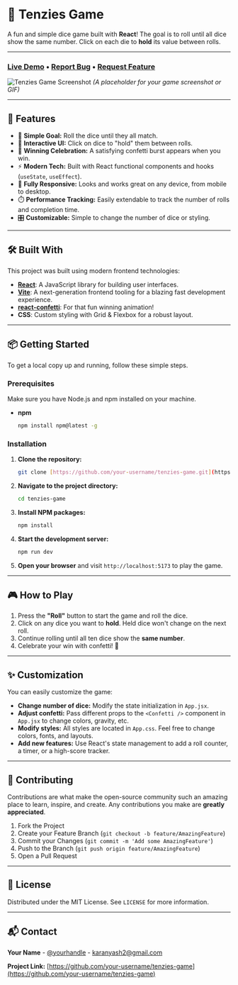 # 🎲 Tenzies Game

A fun and simple dice game built with **React**! The goal is to roll until all dice show the same number. Click on each die to **hold** its value between rolls.

---

### **[Live Demo](https://your-live-demo-link.com) • [Report Bug](https://github.com/your-username/tenzies-game/issues) • [Request Feature](https://github.com/your-username/tenzies-game/issues)**

![Tenzies Game Screenshot](https://your-image-link-here.com/screenshot.png)
*(A placeholder for your game screenshot or GIF)*

---

## 🚀 Features

-   🎯 **Simple Goal:** Roll the dice until they all match.
-   🎨 **Interactive UI:** Click on dice to "hold" them between rolls.
-   🎉 **Winning Celebration:** A satisfying confetti burst appears when you win.
-   ⚡ **Modern Tech:** Built with React functional components and hooks (`useState`, `useEffect`).
-   🔄 **Fully Responsive:** Looks and works great on any device, from mobile to desktop.
-   ⏱️ **Performance Tracking:** Easily extendable to track the number of rolls and completion time.
-   🎛️ **Customizable:** Simple to change the number of dice or styling.

---

## 🛠️ Built With

This project was built using modern frontend technologies:

-   **[React](https://react.dev/)**: A JavaScript library for building user interfaces.
-   **[Vite](https://vitejs.dev/)**: A next-generation frontend tooling for a blazing fast development experience.
-   **[react-confetti](https://www.npmjs.com/package/react-confetti)**: For that fun winning animation!
-   **CSS**: Custom styling with Grid & Flexbox for a robust layout.

---

## 📦 Getting Started

To get a local copy up and running, follow these simple steps.

### Prerequisites

Make sure you have Node.js and npm installed on your machine.
* **npm**
    ```sh
    npm install npm@latest -g
    ```

### Installation

1.  **Clone the repository:**
    ```bash
    git clone [https://github.com/your-username/tenzies-game.git](https://github.com/your-username/tenzies-game.git)
    ```
2.  **Navigate to the project directory:**
    ```bash
    cd tenzies-game
    ```
3.  **Install NPM packages:**
    ```bash
    npm install
    ```
4.  **Start the development server:**
    ```bash
    npm run dev
    ```
5.  **Open your browser** and visit `http://localhost:5173` to play the game.

---

## 🎮 How to Play

1.  Press the **"Roll"** button to start the game and roll the dice.
2.  Click on any dice you want to **hold**. Held dice won't change on the next roll.
3.  Continue rolling until all ten dice show the **same number**.
4.  Celebrate your win with confetti! 🎉

---

## ✨ Customization

You can easily customize the game:

-   **Change number of dice:** Modify the state initialization in `App.jsx`.
-   **Adjust confetti:** Pass different props to the `<Confetti />` component in `App.jsx` to change colors, gravity, etc.
-   **Modify styles:** All styles are located in `App.css`. Feel free to change colors, fonts, and layouts.
-   **Add new features:** Use React's state management to add a roll counter, a timer, or a high-score tracker.

---

## 🤝 Contributing

Contributions are what make the open-source community such an amazing place to learn, inspire, and create. Any contributions you make are **greatly appreciated**.

1.  Fork the Project
2.  Create your Feature Branch (`git checkout -b feature/AmazingFeature`)
3.  Commit your Changes (`git commit -m 'Add some AmazingFeature'`)
4.  Push to the Branch (`git push origin feature/AmazingFeature`)
5.  Open a Pull Request

---

## 📄 License

Distributed under the MIT License. See `LICENSE` for more information.

---

## 📬 Contact

**Your Name** - [@yourhandle](https://twitter.com/yourhandle) - karanyash2@gmail.com

**Project Link:** [https://github.com/your-username/tenzies-game](https://github.com/your-username/tenzies-game)